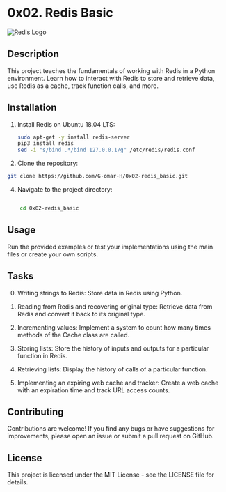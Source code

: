 # 0x02. Redis Basic

![Redis Logo](https://upload.wikimedia.org/wikipedia/en/thumb/6/6b/Redis_Logo.svg/1200px-Redis_Logo.svg.png)

## Description

This project teaches the fundamentals of working with Redis in a Python environment. Learn how to interact with Redis to store and retrieve data, use Redis as a cache, track function calls, and more.

## Installation

1. Install Redis on Ubuntu 18.04 LTS:
   ```bash
   sudo apt-get -y install redis-server
   pip3 install redis
   sed -i "s/bind .*/bind 127.0.0.1/g" /etc/redis/redis.conf
   ```

2. Clone the repository:

``` bash
git clone https://github.com/G-omar-H/0x02-redis_basic.git
```

4. Navigate to the project directory:

```bash

    cd 0x02-redis_basic
```

## Usage

Run the provided examples or test your implementations using the main files or create your own scripts.

## Tasks

   0. Writing strings to Redis: Store data in Redis using Python.

   1. Reading from Redis and recovering original type: Retrieve data from Redis and convert it back to its original type.

   2. Incrementing values: Implement a system to count how many times methods of the Cache class are called.

   3. Storing lists: Store the history of inputs and outputs for a particular function in Redis.

   4. Retrieving lists: Display the history of calls of a particular function.

   5. Implementing an expiring web cache and tracker: Create a web cache with an expiration time and track URL access counts.

## Contributing

Contributions are welcome! If you find any bugs or have suggestions for improvements, please open an issue or submit a pull request on GitHub.

## License

This project is licensed under the MIT License - see the LICENSE file for details.
